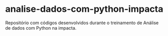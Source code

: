 # analise-dados-com-python-impacta
Repositório com códigos desenvolvidos durante o treinamento de Análise de dados com Python na impacta.

